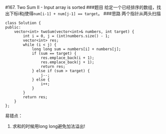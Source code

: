 #167. Two Sum II - Input array is sorted
###题目
给定一个已经排序的数组，找出下标i和j使得`num[i-1] + num[j-1] == target`。
###思路
两个指针从两头扫描
```
class Solution {
public:
    vector<int> twoSum(vector<int>& numbers, int target) {
        int i = 0, j = (int)numbers.size() - 1;
        vector<int> res;
        while (i < j) {
            long long sum = numbers[i] + numbers[j];
            if (sum == target) {
                res.emplace_back(i + 1);
                res.emplace_back(j + 1);
                return res;
            } else if (sum > target) {
                j--;
            } else {
                i++;
            }
        }
        return res;
    }
};
```

易错点：

1. 求和的时候用long long避免加法溢出!
